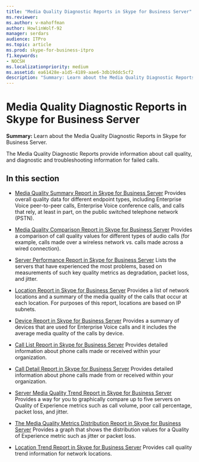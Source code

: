 ```yaml
---
title: "Media Quality Diagnostic Reports in Skype for Business Server"
ms.reviewer: 
ms.author: v-mahoffman
author: HowlinWolf-92
manager: serdars
audience: ITPro
ms.topic: article
ms.prod: skype-for-business-itpro
f1.keywords:
- NOCSH
ms.localizationpriority: medium
ms.assetid: ea61428e-a1d5-4189-aae6-3db19ddc5cf2
description: "Summary: Learn about the Media Quality Diagnostic Reports in Skype for Business Server."
---
```


# Media Quality Diagnostic Reports in Skype for Business Server
 
**Summary:** Learn about the Media Quality Diagnostic Reports in Skype for Business Server.
  
The Media Quality Diagnostic Reports provide information about call quality, and diagnostic and troubleshooting information for failed calls.
  
## In this section

- [Media Quality Summary Report in Skype for Business Server](summary.md) Provides overall quality data for different endpoint types, including Enterprise Voice peer-to-peer calls, Enterprise Voice conference calls, and calls that rely, at least in part, on the public switched telephone network (PSTN).
    
- [Media Quality Comparison Report in Skype for Business Server](comparison.md) Provides a comparison of call quality values for different types of audio calls (for example, calls made over a wireless network vs. calls made across a wired connection).
    
- [Server Performance Report in Skype for Business Server](server-performance.md) Lists the servers that have experienced the most problems, based on measurements of such key quality metrics as degradation, packet loss, and jitter.
    
- [Location Report in Skype for Business Server](location-report.md) Provides a list of network locations and a summary of the media quality of the calls that occur at each location. For purposes of this report, locations are based on IP subnets.
    
- [Device Report in Skype for Business Server](device-report.md) Provides a summary of devices that are used for Enterprise Voice calls and it includes the average media quality of the calls by device.
    
- [Call List Report in Skype for Business Server](call-list-report-0.md) Provides detailed information about phone calls made or received within your organization.
    
- [Call Detail Report in Skype for Business Server](call-detail-report.md) Provides detailed information about phone calls made from or received within your organization.
    
- [Server Media Quality Trend Report in Skype for Business Server](server-media-quality-trend-report.md) Provides a way for you to graphically compare up to five servers on Quality of Experience metrics such as call volume, poor call percentage, packet loss, and jitter.
    
- [The Media Quality Metrics Distribution Report in Skype for Business Server](media-quality-metrics-distribution-report.md) Provides a graph that shows the distribution values for a Quality of Experience metric such as jitter or packet loss.
    
- [Location Trend Report in Skype for Business Server](location-trend-report.md) Provides call quality trend information for network locations.
    

